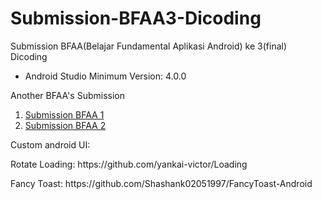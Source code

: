 # Submission-BFAA3-Dicoding
Submission BFAA(Belajar Fundamental Aplikasi Android) ke 3(final) Dicoding 
<ul>
  <li>Android Studio Minimum Version: 4.0.0</li>
</ul>
<p>Another BFAA's Submission</p>
<ol>
  <li><a href="https://github.com/KylixEza/Submission-BFAA1-Dicoding">Submission BFAA 1</a></li>
  <li><a href="https://github.com/KylixEza/Submission-BFAA2-Dicoding">Submission BFAA 2</a></li>
</ol>

<p>Custom android UI: </p>
<p>Rotate Loading: https://github.com/yankai-victor/Loading</p>
<p>Fancy Toast: https://github.com/Shashank02051997/FancyToast-Android </p>

